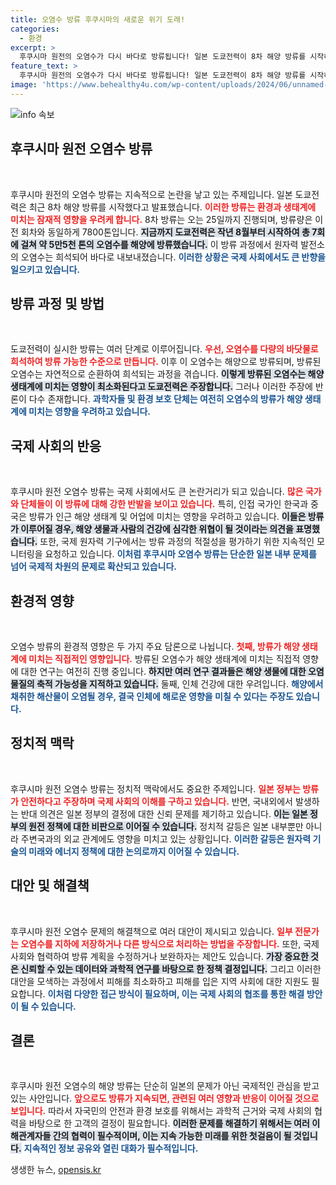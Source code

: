 ```yaml
---
title: 오염수 방류 후쿠시마의 새로운 위기 도래!
categories:
  - 환경
excerpt: >
  후쿠시마 원전의 오염수가 다시 바다로 방류됩니다! 일본 도쿄전력이 8차 해양 방류를 시작하며 또 7800톤을 방류할 예정. 이 결정이 미칠 영향과 우려를 함께 살펴봅니다. 클릭해서 더 알아보세요!
feature_text: >
  후쿠시마 원전의 오염수가 다시 바다로 방류됩니다! 일본 도쿄전력이 8차 해양 방류를 시작하며 또 7800톤을 방류할 예정. 이 결정이 미칠 영향과 우려를 함께 살펴봅니다. 클릭해서 더 알아보세요!
image: 'https://www.behealthy4u.com/wp-content/uploads/2024/06/unnamed-file.png'
---
```


<p><img src="https://www.behealthy4u.com/wp-content/uploads/2024/06/unnamed-file.png" alt="info 속보" /></p>

<h2 data-ke-size="size26">후쿠시마 원전 오염수 방류</h2>

<p data-ke-size="size16">&nbsp;</p>

<p>후쿠시마 원전의 오염수 방류는 지속적으로 논란을 낳고 있는 주제입니다. 일본 도쿄전력은 최근 8차 해양 방류를 시작했다고 발표했습니다. <b><span style="color: #ee2323;">이러한 방류는 환경과 생태계에 미치는 잠재적 영향을 우려케 합니다.</span></b> 8차 방류는 오는 25일까지 진행되며, 방류량은 이전 회차와 동일하게 7800톤입니다. <b><span style="background-color: #21538527;">지금까지 도쿄전력은 작년 8월부터 시작하여 총 7회에 걸쳐 약 5만5천 톤의 오염수를 해양에 방류했습니다.</span></b> 이 방류 과정에서 원자력 발전소의 오염수는 희석되어 바다로 내보내졌습니다. <b><span style="color: #1a5490;">이러한 상황은 국제 사회에서도 큰 반향을 일으키고 있습니다.</span></b></p>

<h2 data-ke-size="size26">방류 과정 및 방법</h2>

<p data-ke-size="size16">&nbsp;</p>

<p>도쿄전력이 실시한 방류는 여러 단계로 이루어집니다. <b><span style="color: #ee2323;">우선, 오염수를 다량의 바닷물로 희석하여 방류 가능한 수준으로 만듭니다.</span></b> 이후 이 오염수는 해양으로 방류되며, 방류된 오염수는 자연적으로 순환하여 희석되는 과정을 겪습니다. <b><span style="background-color: #21538527;">이렇게 방류된 오염수는 해양 생태계에 미치는 영향이 최소화된다고 도쿄전력은 주장합니다.</span></b> 그러나 이러한 주장에 반론이 다수 존재합니다. <b><span style="color: #1a5490;">과학자들 및 환경 보호 단체는 여전히 오염수의 방류가 해양 생태계에 미치는 영향을 우려하고 있습니다.</span></b></p>

<h2 data-ke-size="size26">국제 사회의 반응</h2>

<p data-ke-size="size16">&nbsp;</p>

<p>후쿠시마 원전 오염수 방류는 국제 사회에서도 큰 논란거리가 되고 있습니다. <b><span style="color: #ee2323;">많은 국가와 단체들이 이 방류에 대해 강한 반발을 보이고 있습니다.</span></b> 특히, 인접 국가인 한국과 중국은 방류가 인근 해양 생태계 및 어업에 미치는 영향을 우려하고 있습니다. <b><span style="background-color: #21538527;">이들은 방류가 이루어질 경우, 해양 생물과 사람의 건강에 심각한 위협이 될 것이라는 의견을 표명했습니다.</span></b> 또한, 국제 원자력 기구에서는 방류 과정의 적절성을 평가하기 위한 지속적인 모니터링을 요청하고 있습니다. <b><span style="color: #1a5490;">이처럼 후쿠시마 오염수 방류는 단순한 일본 내부 문제를 넘어 국제적 차원의 문제로 확산되고 있습니다.</span></b></p>

<h2 data-ke-size="size26">환경적 영향</h2>

<p data-ke-size="size16">&nbsp;</p>

<p>오염수 방류의 환경적 영향은 두 가지 주요 담론으로 나뉩니다. <b><span style="color: #ee2323;">첫째, 방류가 해양 생태계에 미치는 직접적인 영향입니다.</span></b> 방류된 오염수가 해양 생태계에 미치는 직접적 영향에 대한 연구는 여전히 진행 중입니다. <b><span style="background-color: #21538527;">하지만 여러 연구 결과들은 해양 생물에 대한 오염 물질의 축적 가능성을 지적하고 있습니다.</span></b> 둘째, 인체 건강에 대한 우려입니다. <b><span style="color: #1a5490;">해양에서 채취한 해산물이 오염될 경우, 결국 인체에 해로운 영향을 미칠 수 있다는 주장도 있습니다.</span></b></p>

<h2 data-ke-size="size26">정치적 맥락</h2>

<p data-ke-size="size16">&nbsp;</p>

<p>후쿠시마 원전 오염수 방류는 정치적 맥락에서도 중요한 주제입니다. <b><span style="color: #ee2323;">일본 정부는 방류가 안전하다고 주장하며 국제 사회의 이해를 구하고 있습니다.</span></b> 반면, 국내외에서 발생하는 반대 의견은 일본 정부의 결정에 대한 신뢰 문제를 제기하고 있습니다. <b><span style="background-color: #21538527;">이는 일본 정부의 원전 정책에 대한 비판으로 이어질 수 있습니다.</span></b> 정치적 갈등은 일본 내부뿐만 아니라 주변국과의 외교 관계에도 영향을 미치고 있는 상황입니다. <b><span style="color: #1a5490;">이러한 갈등은 원자력 기술의 미래와 에너지 정책에 대한 논의로까지 이어질 수 있습니다.</span></b></p>

<h2 data-ke-size="size26">대안 및 해결책</h2>

<p data-ke-size="size16">&nbsp;</p>

<p>후쿠시마 원전 오염수 문제의 해결책으로 여러 대안이 제시되고 있습니다. <b><span style="color: #ee2323;">일부 전문가는 오염수를 지하에 저장하거나 다른 방식으로 처리하는 방법을 주장합니다.</span></b> 또한, 국제 사회와 협력하여 방류 계획을 수정하거나 보완하자는 제안도 있습니다. <b><span style="background-color: #21538527;">가장 중요한 것은 신뢰할 수 있는 데이터와 과학적 연구를 바탕으로 한 정책 결정입니다.</span></b> 그리고 이러한 대안을 모색하는 과정에서 피해를 최소화하고 피해를 입은 지역 사회에 대한 지원도 필요합니다. <b><span style="color: #1a5490;">이처럼 다양한 접근 방식이 필요하며, 이는 국제 사회의 협조를 통한 해결 방안이 될 수 있습니다.</span></b></p>

<h2 data-ke-size="size26">결론</h2>

<p data-ke-size="size16">&nbsp;</p>

<p>후쿠시마 원전 오염수의 해양 방류는 단순히 일본의 문제가 아닌 국제적인 관심을 받고 있는 사안입니다. <b><span style="color: #ee2323;">앞으로도 방류가 지속되면, 관련된 여러 영향과 반응이 이어질 것으로 보입니다.</span></b> 따라서 자국민의 안전과 환경 보호를 위해서는 과학적 근거와 국제 사회의 협력을 바탕으로 한 고객의 결정이 필요합니다. <b><span style="background-color: #21538527;">이러한 문제를 해결하기 위해서는 여러 이해관계자들 간의 협력이 필수적이며, 이는 지속 가능한 미래를 위한 첫걸음이 될 것입니다.</span></b> <b><span style="color: #1a5490;">지속적인 정보 공유와 열린 대화가 필수적입니다.</span></b></p>
생생한 뉴스, <a href="https://opensis.kr" rel="dofollow">opensis.kr</a>


